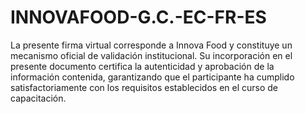 # INNOVAFOOD-G.C.-EC-FR-ES
La presente firma virtual corresponde a Innova Food y constituye un mecanismo oficial de validación institucional. Su incorporación en el presente documento certifica la autenticidad y aprobación de la información contenida, garantizando que el participante ha cumplido satisfactoriamente con los requisitos establecidos en el curso de capacitación.
